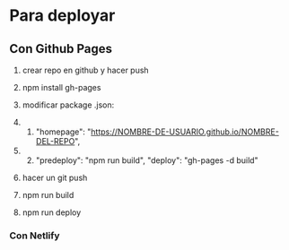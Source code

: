 # Para deployar

## Con Github Pages

1. crear repo en github y hacer push
2. npm install gh-pages
3. modificar package .json:
3. 1. "homepage": "https://NOMBRE-DE-USUARIO.github.io/NOMBRE-DEL-REPO",
3. 2.  "predeploy": "npm run build", 
    "deploy": "gh-pages -d build"

4. hacer un git push
5. npm run build
6. npm run deploy

### Con Netlify

